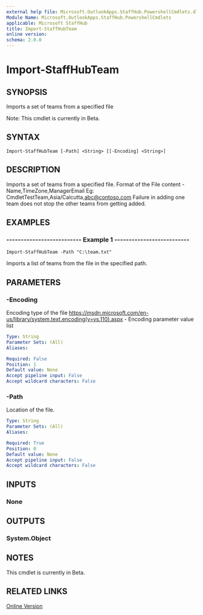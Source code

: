 ```yaml
---
external help file: Microsoft.OutlookApps.StaffHub.PowershellCmdlets.dll-Help.xml
Module Name: Microsoft.OutlookApps.StaffHub.PowershellCmdlets
applicable: Microsoft StaffHub
title: Import-StaffHubTeam
online version: 
schema: 2.0.0
---
```


# Import-StaffHubTeam

## SYNOPSIS
Imports a set of teams from a specified file

Note: This cmdlet is currently in Beta.

## SYNTAX

```
Import-StaffHubTeam [-Path] <String> [[-Encoding] <String>]
```

## DESCRIPTION

Imports a set of teams from a specified file.
Format of the File content - Name,TimeZone,ManagerEmail
Eg: CmdletTestTeam,Asia/Calcutta,abc@contoso.com
Failure in adding one team does not stop the other teams from getting added.

## EXAMPLES

### -------------------------- Example 1 --------------------------
```
Import-StaffHubTeam -Path "C:\team.txt"
```

Imports a list of teams from the file in the specified path.

## PARAMETERS

### -Encoding
Encoding type of the file
https://msdn.microsoft.com/en-us/library/system.text.encoding(v=vs.110).aspx - Encoding parameter value list

```yaml
Type: String
Parameter Sets: (All)
Aliases: 

Required: False
Position: 1
Default value: None
Accept pipeline input: False
Accept wildcard characters: False
```

### -Path
Location of the file.

```yaml
Type: String
Parameter Sets: (All)
Aliases: 

Required: True
Position: 0
Default value: None
Accept pipeline input: False
Accept wildcard characters: False
```

## INPUTS

### None

## OUTPUTS

### System.Object

## NOTES

This cmdlet is currently in Beta.

## RELATED LINKS

[Online Version](https://www.powershellgallery.com/packages/MicrosoftStaffHub/1.0.0-alpha)
